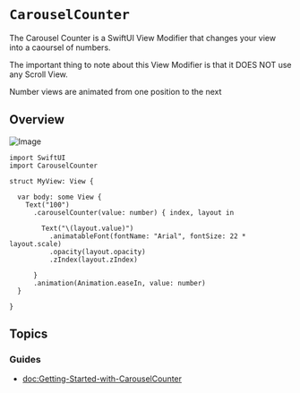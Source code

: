 # ``CarouselCounter``

The Carousel Counter is a SwiftUI View Modifier that changes your view into a caoursel of
numbers.

The important thing to note about this View Modifier is that it DOES NOT use any Scroll View.

Number views are animated from one position to the next

## Overview

![Image](03_Carousel.png)

```
import SwiftUI
import CarouselCounter

struct MyView: View {
  
  var body: some View {
    Text("100")
      .carouselCounter(value: number) { index, layout in
        
        Text("\(layout.value)")
          .animatableFont(fontName: "Arial", fontSize: 22 * layout.scale)
          .opacity(layout.opacity)
          .zIndex(layout.zIndex)
        
      }
      .animation(Animation.easeIn, value: number)
  }
  
}
```

## Topics

### Guides

- <doc:Getting-Started-with-CarouselCounter>
